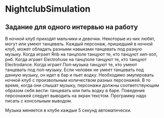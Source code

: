 # NightclubSimulation
## Задание для одного интервью на работу

В ночной клуб приходят мальчики и девочки. Некоторые из них любят, могут или умеют танцевать. Каждый персонаж, пришедший в ночной клуб, может обладать разными навыками танцевать под разную музыку. Когда играет Rnb на танцполе танцуют те, кто танцуют хип-хоп, рнб. Когда играет Electrohuse на танцполе танцуют те, кто танцуют Electrodance. Когда играет Поп-музыка танцуют те, кто умеют танцевать под поп-музыку. Если человек не умеет танцевать под данную музыку, он идет в бар и пьет водку. Необходимо эмулировать ночной клуб с произвольным количеством разных персонажей. В то время, когда они слышат музыку, персонажи должны соответствующим образом себя вести: танцевать  или пить водку в баре. 
Поведение персонажей следует выводить на экран текстом. Программу надо писать с консольным выводом.
 
Музыка меняется в клубе каждые 5 секунд автоматически.
